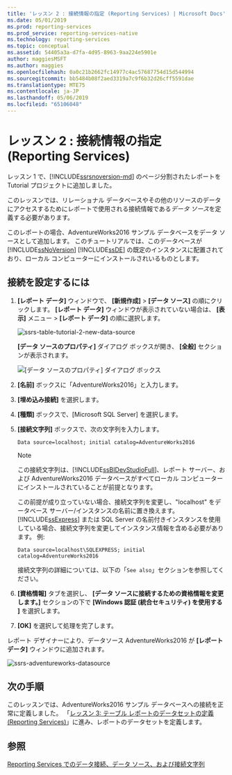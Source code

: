 ```yaml
---
title: 'レッスン 2 : 接続情報の指定 (Reporting Services) | Microsoft Docs'
ms.date: 05/01/2019
ms.prod: reporting-services
ms.prod_service: reporting-services-native
ms.technology: reporting-services
ms.topic: conceptual
ms.assetid: 54405a3a-d7fa-4d95-8963-9aa224e5901e
author: maggiesMSFT
ms.author: maggies
ms.openlocfilehash: 0a0c21b2662fc14977c4ac57687754d15d544994
ms.sourcegitcommit: bb5484b08f2aed3319a7c9f6b32d26cff5591dae
ms.translationtype: MTE75
ms.contentlocale: ja-JP
ms.lasthandoff: 05/06/2019
ms.locfileid: "65106048"
---
```

# <a name="lesson-2-specifying-connection-information-reporting-services"></a>レッスン 2 : 接続情報の指定 (Reporting Services)

レッスン 1 で、[!INCLUDE[ssrsnoversion-md](../includes/ssrsnoversion-md.md)] のページ分割されたレポートを Tutorial プロジェクトに追加しました。
  
このレッスンでは、リレーショナル データベースやその他のリソースのデータにアクセスするためにレポートで使用される接続情報である*データ ソース*を定義する必要があります。

このレポートの場合、AdventureWorks2016 サンプル データベースをデータ ソースとして追加します。 このチュートリアルでは、このデータベースが [!INCLUDE[ssNoVersion](../includes/ssnoversion-md.md)] [!INCLUDE[ssDE](../includes/ssde-md.md)] の既定のインスタンスに配置されており、ローカル コンピューターにインストールされいるものとします。  

## <a name="to-set-up-a-connection"></a>接続を設定するには  

1. **[レポート データ]** ウィンドウで、 **[新規作成]**  >  **[データ ソース]** の順にクリックします。 **[レポート データ]** ウィンドウが表示されていない場合は、 **[表示]** メニュー > **[レポート データ]** の順に選択します。

    ![ssrs-table-tutorial-2-new-data-source](media/ssrs-table-tutorial-2-new-data-source.png)

    **[データ ソースのプロパティ]** ダイアログ ボックスが開き、 **[全般]** セクションが表示されます。

    ![[データ ソースのプロパティ] ダイアログ ボックス](media/lesson-2-specifying-connection-information-reporting-services/vs-datasource-connection-properties-dialog-box.png)

2. **[名前]** ボックスに「AdventureWorks2016」と入力します。

3. **[埋め込み接続]** を選択します。

4. **[種類]** ボックスで、[Microsoft SQL Server] を選択します。
  
5. **[接続文字列]** ボックスで、次の文字列を入力します。

    `Data source=localhost; initial catalog=AdventureWorks2016`

    > [!NOTE]
    > この接続文字列は、[!INCLUDE[ssBIDevStudioFull](../includes/ssbidevstudiofull-md.md)]、レポート サーバー、および AdventureWorks2016 データベースがすべてローカル コンピューターにインストールされていることが前提となります。
    >
    >この前提が成り立っていない場合、接続文字列を変更し、"localhost" をデータベース サーバー/インスタンスの名前に置き換えます。 [!INCLUDE[ssExpress](../includes/ssexpress-md.md)] または SQL Server の名前付きインスタンスを使用している場合、接続文字列を変更してインスタンス情報を含める必要があります。 例:
    >
    > `Data source=localhost\SQLEXPRESS; initial catalog=AdventureWorks2016`
    >
    > 接続文字列の詳細については、以下の「`See also`」セクションを参照してください。

6. **[資格情報]** タブを選択し、 **[データ ソースに接続するための資格情報を変更します。]** セクションの下で **[Windows 認証 (統合セキュリティ) を使用する ]** を選択します。

7. **[OK]** を選択して処理を完了します。

レポート デザイナーにより、データソース AdventureWorks2016 が **[レポート データ]** ウィンドウに追加されます。

![ssrs-adventureworks-datasource](media/lesson-2-specifying-connection-information-reporting-services/ssrs-adventureworks-datasource2016.png)

## <a name="next-steps"></a>次の手順

このレッスンでは、AdventureWorks2016 サンプル データベースへの接続を正常に定義しました。 「[レッスン 3: テーブル レポートのデータセットの定義 &#40;Reporting Services&#41;](lesson-3-defining-a-dataset-for-the-table-report-reporting-services.md)」に進み、レポートのデータセットを定義します。

## <a name="see-also"></a>参照

[Reporting Services でのデータ接続、データ ソース、および接続文字列](report-data/data-connections-data-sources-and-connection-strings-report-builder-and-ssrs.md)
